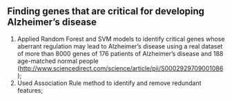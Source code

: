 ## Finding genes that are critical for developing Alzheimer’s disease
1. Applied Random Forest and SVM models to identify critical genes whose aberrant regulation may lead to Alzheimer’s disease using a real dataset of more than 8000 genes of 176 patients of Alzheimer’s disease and 188 age-matched normal people (http://www.sciencedirect.com/science/article/pii/S0002929709001086); 
2. Used Association Rule method to identify and remove redundant features;
